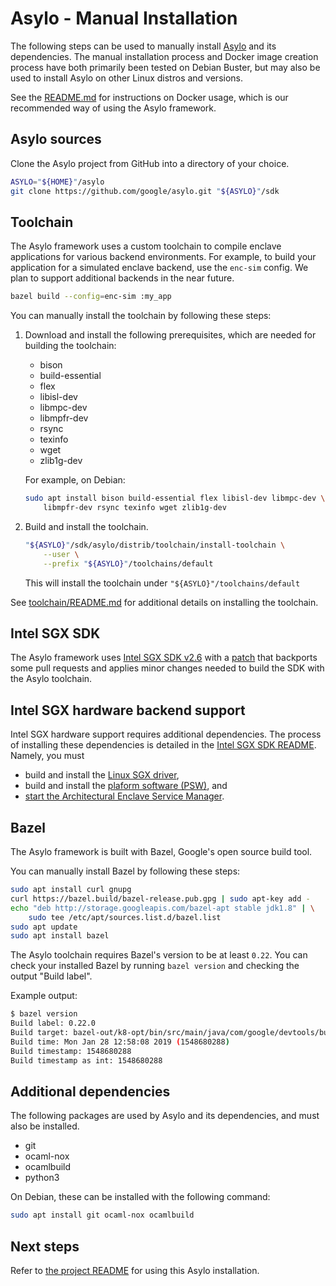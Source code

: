 # Asylo - Manual Installation

The following steps can be used to manually install
[Asylo](https://github.com/google/asylo) and its dependencies. The manual
installation process and Docker image creation process have both primarily been
tested on Debian Buster, but may also be used to install Asylo on other Linux
distros and versions.

See the [README.md](README.md) for instructions on Docker usage, which is our
recommended way of using the Asylo framework.

## Asylo sources

Clone the Asylo project from GitHub into a directory of your choice.

```bash
ASYLO="${HOME}"/asylo
git clone https://github.com/google/asylo.git "${ASYLO}"/sdk
```

## Toolchain

The Asylo framework uses a custom toolchain to compile enclave applications for
various backend environments. For example, to build your application for a
simulated enclave backend, use the `enc-sim` config. We plan to support
additional backends in the near future.

```bash
bazel build --config=enc-sim :my_app
```

You can manually install the toolchain by following these steps:

1.  Download and install the following prerequisites, which are needed for
    building the toolchain:

    *   bison
    *   build-essential
    *   flex
    *   libisl-dev
    *   libmpc-dev
    *   libmpfr-dev
    *   rsync
    *   texinfo
    *   wget
    *   zlib1g-dev

    For example, on Debian:

    ```bash
    sudo apt install bison build-essential flex libisl-dev libmpc-dev \
        libmpfr-dev rsync texinfo wget zlib1g-dev
    ```

1.  Build and install the toolchain.

    ```bash
    "${ASYLO}"/sdk/asylo/distrib/toolchain/install-toolchain \
        --user \
        --prefix "${ASYLO}"/toolchains/default
    ```

    This will install the toolchain under `"${ASYLO}"/toolchains/default`

See [toolchain/README.md](asylo/distrib/toolchain/README.md) for additional
details on installing the toolchain.

## Intel SGX SDK

The Asylo framework uses
[Intel SGX SDK v2.6](https://github.com/intel/linux-sgx/blob/sgx_2.6/README.md)
with a [patch](asylo/distrib/sgx_x86_64/linux_sgx_2_6.patch) that backports some
pull requests and applies minor changes needed to build the SDK with the Asylo
toolchain.

## Intel SGX hardware backend support

Intel SGX hardware support requires additional dependencies. The process of
installing these dependencies is detailed in the
[Intel SGX SDK README](https://github.com/intel/linux-sgx/blob/master/README.md).
Namely, you must

*   build and install the
    [Linux SGX driver](https://github.com/intel/linux-sgx-driver),
*   build and install the
    [plaform software (PSW)](https://github.com/intel/linux-sgx/blob/master/README.md#install-the-intelr-sgx-psw),
    and
*   [start the Architectural Enclave Service Manager](https://github.com/intel/linux-sgx#start-or-stop-aesmd-service).

## Bazel

The Asylo framework is built with Bazel, Google's open source build tool.

You can manually install Bazel by following these steps:

```bash
sudo apt install curl gnupg
curl https://bazel.build/bazel-release.pub.gpg | sudo apt-key add -
echo "deb http://storage.googleapis.com/bazel-apt stable jdk1.8" | \
    sudo tee /etc/apt/sources.list.d/bazel.list
sudo apt update
sudo apt install bazel
```

The Asylo toolchain requires Bazel's version to be at least `0.22`. You can
check your installed Bazel by running `bazel version` and checking the output
"Build label".

Example output:

```bash
$ bazel version
Build label: 0.22.0
Build target: bazel-out/k8-opt/bin/src/main/java/com/google/devtools/build/lib/bazel/BazelServer_deploy.jar
Build time: Mon Jan 28 12:58:08 2019 (1548680288)
Build timestamp: 1548680288
Build timestamp as int: 1548680288
```

## Additional dependencies

The following packages are used by Asylo and its dependencies, and must also be
installed.

*   git
*   ocaml-nox
*   ocamlbuild
*   python3

On Debian, these can be installed with the following command:

```bash
sudo apt install git ocaml-nox ocamlbuild
```

## Next steps

Refer to [the project README](README.md#examples-1) for using this Asylo
installation.
